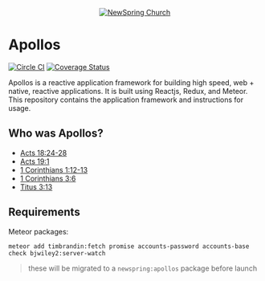 <p align="center" >
  <a href="http://newspring.cc">
    <img src="https://s3.amazonaws.com/ns.images/newspring/icons/newspring-church-logo-black.png" alt="NewSpring Church" title="NewSpring Church" />
  </a>
</p>

Apollos
=======================
[![Circle CI](https://circleci.com/gh/NewSpring/Apollos/tree/master.svg?style=svg)](https://circleci.com/gh/NewSpring/Apollos/tree/master)
[![Coverage Status](https://coveralls.io/repos/github/NewSpring/Apollos/badge.svg?branch=master)](https://coveralls.io/github/NewSpring/Apollos?branch=master)

Apollos is a reactive application framework for building high speed, web + native, reactive applications. It is built using Reactjs, Redux, and Meteor. This repository contains the application framework and instructions for usage.

## Who was Apollos?

* <a href="https://www.biblegateway.com/passage/?search=Acts%2018:24-28&version=NIV">Acts 18:24-28</a>
* <a href="https://www.biblegateway.com/passage/?search=Acts+19:1&version=NIV">Acts 19:1</a>
* <a href="https://www.biblegateway.com/passage/?search=1+Corinthians+1:12-13&version=NIV">1 Corinthians 1:12-13</a>
* <a href="https://www.biblegateway.com/passage/?search=1%20Corinthians%203:6&version=NIV">1 Corinthians 3:6</a>
* <a href="https://www.biblegateway.com/passage/?search=Titus%203:13&version=NIV">Titus 3:13</a>



## Requirements

Meteor packages:

```
meteor add timbrandin:fetch promise accounts-password accounts-base check bjwiley2:server-watch
```

> these will be migrated to a `newspring:apollos` package before launch
